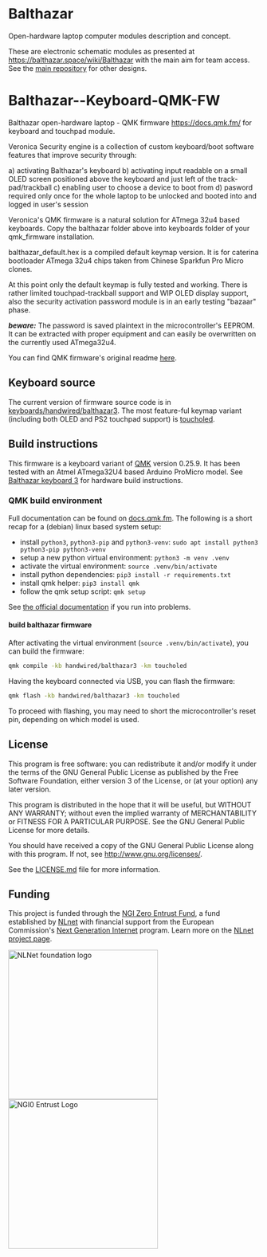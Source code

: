 # Balthazar

Open-hardware laptop computer modules description and concept.

These are electronic schematic modules as presented at https://balthazar.space/wiki/Balthazar with the main aim for team access. See the [main repository](https://github.com/balthazar-space/balthazar) for other designs.

# Balthazar--Keyboard-QMK-FW

Balthazar open-hardware laptop - QMK firmware https://docs.qmk.fm/ for keyboard and touchpad module.

Veronica Security engine is a collection of custom keyboard/boot software features that improve security through:

a) activating Balthazar's keyboard 
b) activating input readable on a small OLED screen positioned above the keyboard and just left of the track-pad/trackball
c) enabling user to choose a device to boot from
d) pasword required only once for the whole laptop to be unlocked and booted into and logged in user's session

Veronica's QMK firmware is a natural solution for ATmega 32u4 based keyboards. 
Copy the balthazar folder above into keyboards folder of your qmk_firmware installation. 

balthazar_default.hex is a compiled default keymap version. 
It is for caterina bootloader ATmega 32u4 chips taken from Chinese Sparkfun Pro Micro clones.

At this point only the default keymap is fully tested and working. 
There is rather limited touchpad-trackball support and WIP OLED display support, also the security activation password module is in an early testing "bazaar" phase.

**_beware:_** The password is saved plaintext in the microcontroller's EEPROM. It can be extracted with proper equipment and can easily be overwritten on the currently used ATmega32u4.

You can find QMK firmware's original readme [here](./readme.qmk.md).

## Keyboard source

The current version of firmware source code is in [keyboards/handwired/balthazar3](./keyboards/handwired/balthazar3). The most feature-ful keymap variant (including both OLED and PS2 touchpad support) is [toucholed](./keyboards/handwired/balthazar3/keymaps/toucholed).

## Build instructions

This firmware is a keyboard variant of [QMK](https://qmk.fm/) version 0.25.9. It has been tested with an Atmel ATmega32U4 based Arduino ProMicro model. See [Balthazar keyboard 3](https://github.com/balthazar-space/balthazarKeyboard3) for hardware build instructions.

### QMK build environment

Full documentation can be found on [docs.qmk.fm](https://docs.qmk.fm/newbs_getting_started).
The following is a short recap for a (debian) linux based system setup:
- install `python3`, `python3-pip` and `python3-venv`: `sudo apt install python3 python3-pip python3-venv`
- setup a new python virtual environment: `python3 -m venv .venv`
- activate the virtual environment: `source .venv/bin/activate`
- install python dependencies: `pip3 install -r requirements.txt`
- install qmk helper: `pip3 install qmk`
- follow the qmk setup script: `qmk setup`

See [the official documentation](https://docs.qmk.fm/newbs_getting_started) if you run into problems.

#### build balthazar firmware

After activating the virtual environment (`source .venv/bin/activate`), you can build the firmware:

```bash
qmk compile -kb handwired/balthazar3 -km toucholed
```

Having the keyboard connected via USB, you can flash the firmware:
```bash
qmk flash -kb handwired/balthazar3 -km toucholed
```

To proceed with flashing, you may need to short the microcontroller's reset pin, depending on which model is used.

## License

This program is free software: you can redistribute it and/or modify
it under the terms of the GNU General Public License as published by
the Free Software Foundation, either version 3 of the License, or
(at your option) any later version.

This program is distributed in the hope that it will be useful,
but WITHOUT ANY WARRANTY; without even the implied warranty of
MERCHANTABILITY or FITNESS FOR A PARTICULAR PURPOSE.  See the
GNU General Public License for more details.

You should have received a copy of the GNU General Public License
along with this program.  If not, see <http://www.gnu.org/licenses/>.

See the [LICENSE.md](./LICENSE.md) file for more information.

## Funding

This project is funded through the [NGI Zero Entrust Fund](https://nlnet.nl/entrust), a fund
established by [NLnet](https://nlnet.nl) with financial support from the European Commission's
[Next Generation Internet](https://ngi.eu) program. Learn more on the [NLnet project page](https://nlnet.nl/project/Balthazar-Casing/).

[<img src="https://nlnet.nl/logo/banner.png" alt="NLNet foundation logo" width="300" />](https://nlnet.nl)
[<img src="https://nlnet.nl/image/logos/NGI0Entrust_tag.svg" alt="NGI0 Entrust Logo" width="300" />](https://nlnet.nl/entrust)
